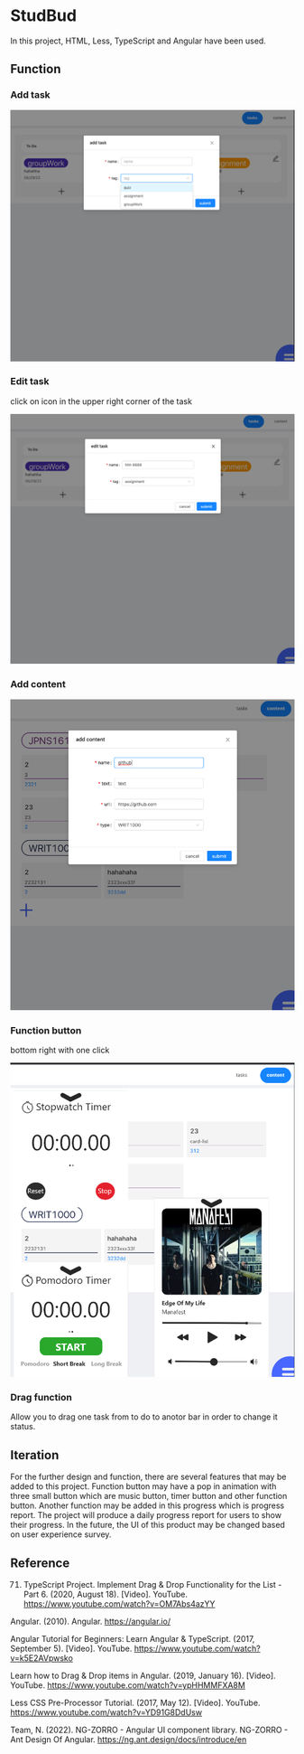 # StudBud

In this project, HTML, Less, TypeScript and Angular have been used.

## Function

### Add task

![image](https://raw.githubusercontent.com/Yiming0928/DECO2017ywan4501/main/img/addtask.png)


### Edit task 

click on icon in the upper right corner of the task

![image](https://raw.githubusercontent.com/Yiming0928/DECO2017ywan4501/main/img/edittask.png)



### Add content

![image](https://raw.githubusercontent.com/Yiming0928/DECO2017ywan4501/main/img/addcontent.png)


### Function button 

bottom right with one click

![image](https://raw.githubusercontent.com/Yiming0928/DECO2017ywan4501/main/img/functionbutton.png)


### Drag function

Allow you to drag one task from to do to anotor bar in order to change it status.

## Iteration

For the further design and function, there are several features that may be added to this project. Function button may have a pop in animation with three small button which are music button, timer button and other function button. Another function may be added in this progress which is progress report. The project will produce a daily progress report for users to show their progress. In the future, the UI of this product may be changed based on user experience survey.

## Reference

71. TypeScript Project. Implement Drag & Drop Functionality for the List - Part 6. (2020, August 18). [Video]. YouTube. https://www.youtube.com/watch?v=OM7Abs4azYY

Angular. (2010). Angular. https://angular.io/

Angular Tutorial for Beginners: Learn Angular & TypeScript. (2017, September 5). [Video]. YouTube. https://www.youtube.com/watch?v=k5E2AVpwsko

Learn how to Drag & Drop items in Angular. (2019, January 16). [Video]. YouTube. https://www.youtube.com/watch?v=ypHHMMFXA8M

Less CSS Pre-Processor Tutorial. (2017, May 12). [Video]. YouTube. https://www.youtube.com/watch?v=YD91G8DdUsw

Team, N. (2022). NG-ZORRO - Angular UI component library. NG-ZORRO - Ant Design Of Angular. https://ng.ant.design/docs/introduce/en
